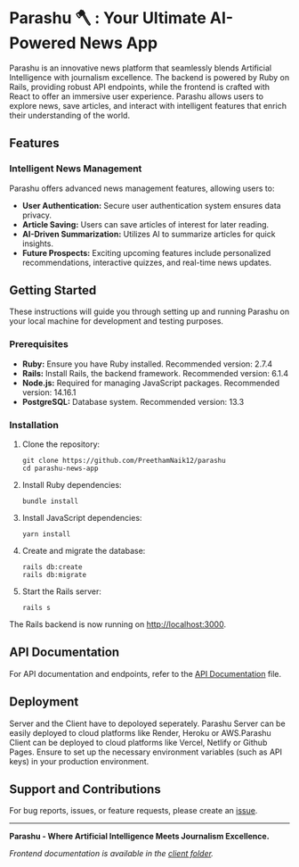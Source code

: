 # Parashu 🪓 : Your Ultimate AI-Powered News App

Parashu is an innovative news platform that seamlessly blends Artificial Intelligence with journalism excellence. The backend is powered by Ruby on Rails, providing robust API endpoints, while the frontend is crafted with React to offer an immersive user experience. Parashu allows users to explore news, save articles, and interact with intelligent features that enrich their understanding of the world.

## Features

### Intelligent News Management

Parashu offers advanced news management features, allowing users to:

- **User Authentication:** Secure user authentication system ensures data privacy.
- **Article Saving:** Users can save articles of interest for later reading.
- **AI-Driven Summarization:** Utilizes AI to summarize articles for quick insights.
- **Future Prospects:** Exciting upcoming features include personalized recommendations, interactive quizzes, and real-time news updates.

## Getting Started

These instructions will guide you through setting up and running Parashu on your local machine for development and testing purposes.

### Prerequisites

- **Ruby:** Ensure you have Ruby installed. Recommended version: 2.7.4
- **Rails:** Install Rails, the backend framework. Recommended version: 6.1.4
- **Node.js:** Required for managing JavaScript packages. Recommended version: 14.16.1
- **PostgreSQL:** Database system. Recommended version: 13.3

### Installation

1. Clone the repository:
   ```
   git clone https://github.com/PreethamNaik12/parashu
   cd parashu-news-app
   ```

2. Install Ruby dependencies:
   ```
   bundle install
   ```

3. Install JavaScript dependencies:
   ```
   yarn install
   ```

4. Create and migrate the database:
   ```
   rails db:create
   rails db:migrate
   ```

5. Start the Rails server:
   ```
   rails s
   ```

The Rails backend is now running on [http://localhost:3000](http://localhost:3000).

## API Documentation

For API documentation and endpoints, refer to the [API Documentation]([/api_documentation.md](https://www.postman.com/interstellar-comet-634512/workspace/bits/request/29242271-dda96ebe-6140-4add-ae1c-c99854a85a71)) file.

## Deployment

Server and the Client have to depoloyed seperately.
Parashu Server can be easily deployed to cloud platforms like Render, Heroku or AWS.Parashu Client can be deployed to cloud platforms like Vercel, Netlify or Github Pages. 
Ensure to set up the necessary environment variables (such as API keys) in your production environment.

## Support and Contributions

For bug reports, issues, or feature requests, please create an [issue](https://github.com/PreethamNaik12/parashu/issues).

---

**Parashu - Where Artificial Intelligence Meets Journalism Excellence.**

*Frontend documentation is available in the [client folder](https://github.com/PreethamNaik12/parashu/tree/master/client).*
